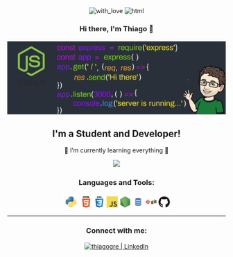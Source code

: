 <div align="center">
  <p align="center">
    <img align="center" alt="with_love" src="https://forthebadge.com/images/badges/built-with-love.svg" />
    <img align="center" alt="html" src="https://forthebadge.com/images/badges/uses-html.svg" />
  <p>
    
  ### Hi there, I'm Thiago 👋

  <h4 align="center">
      <img alt="edit" title="banner" src="https://github.com/thiagogre/thiagogre/raw/master/assets/banner-server-crop.png" style="max-width: 100%;">
  </h4>

  ## I'm a Student and Developer!
  🌱 I’m currently learning everything 🤣
   <div align-items="center">
      <a target="_blank" rel="noopener noreferrer" ><img width="60%" src="https://github-readme-stats.vercel.app/api/top-langs/?username=thiagogre&hide=html,css&layout=compact&theme=highcontrast"></a>
   </div>

  ### Languages and Tools:

  <img align="center" alt="Python" width="36px" src="https://raw.githubusercontent.com/github/explore/80688e429a7d4ef2fca1e82350fe8e3517d3494d/topics/python/python.png" /></img>
  <img align="center" alt="HTML5" width="26px" src="https://raw.githubusercontent.com/github/explore/80688e429a7d4ef2fca1e82350fe8e3517d3494d/topics/html/html.png" />
  <img align="center" alt="CSS3" width="26px" src="https://raw.githubusercontent.com/github/explore/80688e429a7d4ef2fca1e82350fe8e3517d3494d/topics/css/css.png" />
  <img align="center" alt="JavaScript" width="26px" src="https://raw.githubusercontent.com/github/explore/80688e429a7d4ef2fca1e82350fe8e3517d3494d/topics/javascript/javascript.png" />
  <img align="center" alt="Node.js" width="26px" src="https://raw.githubusercontent.com/github/explore/80688e429a7d4ef2fca1e82350fe8e3517d3494d/topics/nodejs/nodejs.png" />
  <img align="center" alt="SQL" width="26px" src="https://raw.githubusercontent.com/github/explore/80688e429a7d4ef2fca1e82350fe8e3517d3494d/topics/sql/sql.png" />
  <img align="center" alt="Git" width="26px" src="https://raw.githubusercontent.com/github/explore/80688e429a7d4ef2fca1e82350fe8e3517d3494d/topics/git/git.png" />
  <img align="center" alt="GitHub" width="26px" src="https://raw.githubusercontent.com/github/explore/78df643247d429f6cc873026c0622819ad797942/topics/github/github.png" />

  ---

  ### Connect with me:
  [<img align="center" alt="thiagogre | LinkedIn" width="22px" src="https://cdn.jsdelivr.net/npm/simple-icons@v3/icons/linkedin.svg" />](https://linkedin.com/in/thiagogre)
</div>
